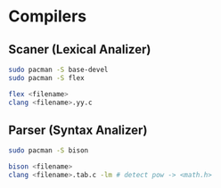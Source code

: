 # Compilers

## Scaner (Lexical Analizer)

```bash
sudo pacman -S base-devel
sudo pacman -S flex
```

```bash
flex <filename>
clang <filename>.yy.c
```

## Parser (Syntax Analizer)

```bash
sudo pacman -S bison
```

```bash
bison <filename>
clang <filename>.tab.c -lm # detect pow -> <math.h>
```
